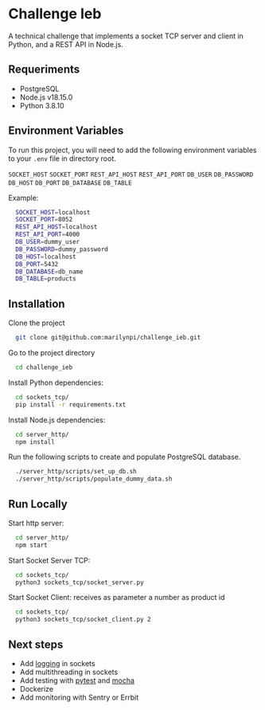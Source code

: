 # Challenge Ieb

A technical challenge that implements a socket TCP server and client in Python, and a REST API in Node.js.

## Requeriments

- PostgreSQL
- Node.js v18.15.0
- Python 3.8.10


## Environment Variables

To run this project, you will need to add the following environment variables to your `.env` file in directory root.

`SOCKET_HOST`
`SOCKET_PORT`
`REST_API_HOST`
`REST_API_PORT`
`DB_USER`
`DB_PASSWORD`
`DB_HOST`
`DB_PORT`
`DB_DATABASE`
`DB_TABLE` 

Example: 
```bash
  SOCKET_HOST=localhost
  SOCKET_PORT=8052
  REST_API_HOST=localhost
  REST_API_PORT=4000
  DB_USER=dummy_user
  DB_PASSWORD=dummy_password
  DB_HOST=localhost
  DB_PORT=5432
  DB_DATABASE=db_name
  DB_TABLE=products
```

## Installation

Clone the project

```bash
  git clone git@github.com:marilynpi/challenge_ieb.git
```

Go to the project directory

```bash
  cd challenge_ieb
```

Install Python dependencies:

```bash
  cd sockets_tcp/
  pip install -r requirements.txt
```
Install Node.js dependencies:
```bash
  cd server_http/
  npm install
```

Run the following scripts to create and populate PostgreSQL database. 

```bash
  ./server_http/scripts/set_up_db.sh
  ./server_http/scripts/populate_dummy_data.sh
```

## Run Locally

Start http server:

```bash
  cd server_http/
  npm start
```

Start Socket Server TCP:

```bash
  cd sockets_tcp/
  python3 sockets_tcp/socket_server.py
```

Start Socket Client: receives as parameter a number as product id

```bash
  cd sockets_tcp/
  python3 sockets_tcp/socket_client.py 2

```
## Next steps

- Add [logging](https://docs.python.org/3/howto/logging.html) in sockets
- Add multithreading in sockets
- Add testing with [pytest](https://docs.pytest.org/en/7.2.x/) and [mocha](https://mochajs.org/)
- Dockerize
- Add monitoring with Sentry or Errbit